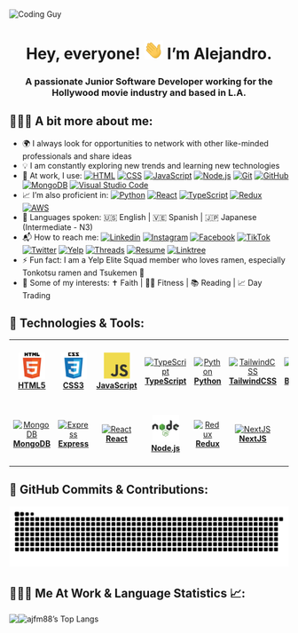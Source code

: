 <img src="https://raw.githubusercontent.com/abhisheknaiidu/abhisheknaiidu/master/code.gif" align="center" alt ="Coding Guy">
<h1 align="center">Hey, everyone! <img src="./hi.gif" alt="hii" width="35" /> I’m Alejandro.</h1>
<h3 align="center">A passionate Junior Software Developer working for the Hollywood movie industry and based in L.A.</h3>

## 👨🏽‍💻 A bit more about me:
- 🌍 I always look for opportunities to network with other like-minded professionals and share ideas
- 💡 I am constantly exploring new trends and learning new technologies
- 🌱 At work, I use: [![HTML](https://img.shields.io/badge/-HTML-E34F26?&logo=html5&logoColor=ffffff)](https://html.spec.whatwg.org) [![CSS](https://img.shields.io/badge/-CSS-1572B6?&logo=css3)](https://w3.org/Style/CSS) [![JavaScript](https://img.shields.io/badge/-JavaScript-F7DF1E?&logo=javascript&logoColor=000000)](https://javascript.info) [![Node.js](https://img.shields.io/badge/-Node.js-339933?&logo=nodedotjs&logoColor=ffffff)](https://nodejs.org) [![Git](https://img.shields.io/badge/-Git-%23F05032?&logo=git&logoColor=%23ffffff)](https://git-scm.com) [![GitHub](https://img.shields.io/badge/-GitHub-%231a202c?&logo=github&logoColor=ffffff)](https://github.com) [![MongoDB](https://img.shields.io/badge/-MongoDB-3FA037?&logo=mongodb&logoColor=ffffff)](https://mongodb.com) [![Visual Studio Code](https://custom-icon-badges.demolab.com/badge/Visual%20Studio%20Code-0078d7.svg?logo=vsc&logoColor=white)](https://code.visualstudio.com)
- 📈 I’m also proficient in: [![Python](https://img.shields.io/badge/Python-3776AB?logo=python&logoColor=fff)](https://python.org) [![React](https://img.shields.io/badge/-React-61DAFB?&logo=react&logoColor=000000)](https://react.dev) [![TypeScript](https://img.shields.io/badge/-TypeScript-007ACC?&logo=typescript&logoColor=ffffff)](https://typescriptlang.org) [![Redux](https://img.shields.io/badge/-Redux-7231C6?&logo=redux&logoColor=ffffff)](https://redux.js.org) [![AWS](https://img.shields.io/badge/AWS-%23FF9900.svg?logo=amazon-web-services&logoColor=white)](https://aws.amazon.com)
- 📢 Languages spoken: 🇺🇸 English | 🇻🇪 Spanish | 🇯🇵 Japanese (Intermediate - N3)
- 📬 How to reach me: [![Linkedin](https://custom-icon-badges.demolab.com/badge/LinkedIn-0A66C2?logo=linkedin-white&logoColor=fff)](https://linkedin.com/in/ajfm88) [![Instagram](https://img.shields.io/badge/Instagram-%23E4405F.svg?logo=Instagram&logoColor=white)](https://instagram.com/ajfm88) [![Facebook](https://img.shields.io/badge/-Facebook-4267B2?&logo=Facebook&logoColor=FFFFFF)](https://facebook.com/ajfm88) [![TikTok](https://img.shields.io/badge/-TikTok-FF0050?&logo=TikTok&logoColor=000000)](https://tiktok.com/@ajfm88) [![Twitter](https://img.shields.io/badge/Twitter-%23000000.svg?logo=X&logoColor=white)](https://x.com/ajfm88) [![Yelp](https://img.shields.io/badge/-Yelp-C41200?&logo=Yelp&logoColor=FFFFFF)](https://yelp.com/user_details?userid=JBqCl4WE7g9SPR-0y0tJzQ) [![Threads](https://img.shields.io/badge/Threads-000000?logo=Threads&logoColor=white)](https://threads.net/@ajfm88) [![Resume](https://img.shields.io/badge/-Resume-DAA520?&logo=Academia&logoColor=000000)](https://drive.google.com/file/d/1rQJVJGk3Yovzh0yRrRO7cjZyObr22Uqk/view?usp=sharing) [![Linktree](https://img.shields.io/badge/LinkTree-1de9b6?logo=linktree&logoColor=white)](https://linktr.ee/ajfm88)
- ⚡ Fun fact: I am a Yelp Elite Squad member who loves ramen, especially Tonkotsu ramen and Tsukemen 🍜
- 💬 Some of my interests: ✝️ Faith | 💪🏽 Fitness | 📚 Reading | 📈 Day Trading

## 🔧 Technologies & Tools:

<table>
  <tr>
    <td align="center" height="108" width="108">
      <a href="https://html.spec.whatwg.org" target="_blank">
      <img
        src="https://raw.githubusercontent.com/devicons/devicon/master/icons/html5/html5-original-wordmark.svg"
        null="https://cdn.jsdelivr.net/gh/devicons/devicon/icons/html5/html5-plain.svg"
        width="48"
        height="48"
        alt="HTML"
      />
      <br /><strong>HTML5</strong>
    </td>
    <td align="center" height="108" width="108">
      <a href="https://w3.org/Style/CSS" target="_blank">
      <img
        src="https://raw.githubusercontent.com/devicons/devicon/master/icons/css3/css3-original-wordmark.svg"
        null="https://cdn.jsdelivr.net/gh/devicons/devicon/icons/css3/css3-plain.svg"
        width="48"
        height="48"
        alt="CSS3"
      />
      <br /><strong>CSS3</strong>
    </td>
    <td align="center" height="108" width="108">
      <a href="https://javascript.info" target="_blank">
      <img
        src="https://raw.githubusercontent.com/devicons/devicon/master/icons/javascript/javascript-original.svg"
        null="https://cdn.jsdelivr.net/gh/devicons/devicon/icons/javascript/javascript-plain.svg"
        width="48"
        height="48"
        alt="JavaScript"
      />
      <br /><strong>JavaScript</strong>
    </td>
    <td align="center" height="108" width="108">
      <a href="https://typescriptlang.org" target="_blank">
      <img
        src="https://cdn.jsdelivr.net/gh/devicons/devicon/icons/typescript/typescript-plain.svg"
        width="48"
        height="48"
        alt="TypeScript"
      />
      <br /><strong>TypeScript</strong>
    </td>
    <td align="center" height="108" width="108">
      <a href="https://python.org" target="_blank">
      <img
        src="https://cdn.jsdelivr.net/gh/devicons/devicon/icons/python/python-original.svg"
        width="48"
        height="48"
        alt="Python"
      />
      <br /><strong>Python</strong>
    </td>
    <td align="center" height="108" width="108">
      <a href="https://tailwindcss.com" target="_blank">
      <img
        src="https://cdn.jsdelivr.net/gh/devicons/devicon/icons/tailwindcss/tailwindcss-original.svg"
        width="48"
        height="48"
        alt="TailwindCSS"
      />
      <br /><strong>TailwindCSS</strong>
    </td>
    <td align="center" height="108" width="108">
      <a href="https://getbootstrap.com" target="_blank">
      <img
        src="https://cdn.jsdelivr.net/gh/devicons/devicon/icons/bootstrap/bootstrap-plain.svg"
        width="48"
        height="48"
        alt="Bootstrap"
      />
      <br /><strong>Bootstrap</strong>
    </td>
    <td align="center" height="108" width="108">
      <a href="https://aws.amazon.com" target="_blank">
      <img
        src="https://cdn.jsdelivr.net/gh/devicons/devicon/icons/amazonwebservices/amazonwebservices-original-wordmark.svg"
        width="48"
        height="48"
        alt="AWS"
      />
      <br /><strong>AWS</strong>
    </td>
  </tr>
  <tr>
    <td align="center" height="108" width="108">
      <a href="https://mongodb.com" target="_blank">
      <img
        src="https://cdn.jsdelivr.net/gh/devicons/devicon/icons/mongodb/mongodb-original.svg"
        null="https://raw.githubusercontent.com/devicons/devicon/master/icons/mongodb/mongodb-original-wordmark.svg"
        width="48"
        height="48"
        alt="MongoDB"
      />
      <br /><strong>MongoDB</strong>
    </td>
    <td align="center" height="108" width="108">
      <a href="https://expressjs.com" target="_blank">
      <img
        src="https://cdn.jsdelivr.net/gh/devicons/devicon/icons/express/express-original.svg"
        width="48"
        height="48"
        alt="Express"
      />
      <br /><strong>Express</strong>
    </td>
    <td align="center" height="108" width="108">
      <a href="https://react.dev" target="_blank">
      <img
        src="https://cdn.jsdelivr.net/gh/devicons/devicon/icons/react/react-original.svg"
        width="48"
        height="48"
        alt="React"
      />
      <br /><strong>React</strong>
    </td>
    <td align="center" height="108" width="108">
      <a href="https://nodejs.org" target="_blank">
      <img
        src="https://raw.githubusercontent.com/devicons/devicon/master/icons/nodejs/nodejs-original-wordmark.svg"
        null="https://cdn.jsdelivr.net/gh/devicons/devicon/icons/nodejs/nodejs-original.svg"
        width="48"
        height="48"
        alt="Node.js"
      />
      <br /><strong>Node.js</strong>
    </td>
    <td align="center" height="108" width="108">
      <a href="https://redux.js.org" target="_blank">
      <img
        src="https://cdn.jsdelivr.net/gh/devicons/devicon/icons/redux/redux-original.svg"
        width="48"
        height="48"
        alt="Redux"
      />
      <br /><strong>Redux</strong>
    </td>
    <td align="center" height="108" width="108">
      <a href="https://nextjs.org" target="_blank">
      <img
        src="https://cdn.jsdelivr.net/gh/devicons/devicon/icons/nextjs/nextjs-original.svg"
        width="48"
        height="48"
        alt="NextJS"
      />
      <br /><strong>NextJS</strong>
    <td align="center" height="108" width="108">
      <a href="https://git-scm.com" target="_blank">
      <img
        src="https://cdn.jsdelivr.net/gh/devicons/devicon/icons/git/git-original.svg"
        width="48"
        height="48"
        alt="Git"
      />
      <br /><strong>Git</strong>
    </td>
    <td align="center" height="108" width="108">
      <a href="https://firebase.google.com" target="_blank">
      <img
        src="https://cdn.jsdelivr.net/gh/devicons/devicon/icons/firebase/firebase-plain.svg"
        width="48"
        height="48"
        alt="Firebase"
      />
      <br /><strong>Firebase</strong>
    </td>
  </tr>
</table>

## 🐍 GitHub Commits & Contributions:
<a href="https://github.com/ajfm88/ajfm88">
  <img alt="Snake contributions graph" src="https://github.com/ajfm88/ajfm88/blob/output/github-contribution-grid-snake.svg">
</a>

## 👨🏽‍💻 Me At Work & Language Statistics 📈:
<!-- ![](https://visitor-badge.glitch.me/badge?page_id=ajfm88.ajfm88) -->
<img align="left" height="200" src="https://user-images.githubusercontent.com/58959408/232639433-cb0aea21-66f0-4508-a771-85e2089c5a87.gif"/>
<img src="https://github-readme-stats.vercel.app/api/top-langs/?username=ajfm88&hide_progress=true" alt="ajfm88’s Top Langs"/>
